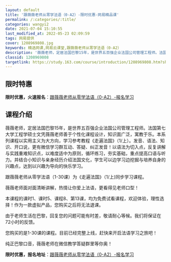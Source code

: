 ```yaml
---
layout: default
title: '跟薇薇老师从零学法语（0-A2）-限时优惠-网易精品课'
permalink: /:categories/:title/
categories: wangyi2
date: 2021-07-04 15:10:55
last_modified_at: 2022-05-23 02:09:59
tags: 网易提供
cover: 1208969808.jpg
keywords: 精选网课,网易云课堂,跟薇薇老师从零学法语（0-A2）
description: '薇薇老师，定居法国巴黎15年，是世界五百强企业法国公司管理工程师。法国第七大学工程学硕士文凭薇薇老师善于个性化课程设计，'
classid: 1208969808
targetlink: https://study.163.com/course/introduction/1208969808.htm?share=1&shareId=1025206652&utm_campaign=share&utm_medium=iphoneShare&utm_source=&utm_u=1025206652
---
```


## 限时特惠

**限时优惠，火速报名**：[跟薇薇老师从零学法语（0-A2）-报名学习](https://study.163.com/course/introduction/1208969808.htm?share=1&shareId=1025206652&utm_campaign=share&utm_medium=iphoneShare&utm_source=&utm_u=1025206652)

## 课程介绍

薇薇老师，定居法国巴黎15年，是世界五百强企业法国公司管理工程师。法国第七大学工程学硕士文凭薇薇老师善于个性化课程设计，知识面广泛，寓教于乐。本系列课程以实用主义为大方向，学习参考教程《走遍法国》（1/上）。发音、语法、知识、开口说，更有微信学习群互动、答疑、纠正发音！以语法为切入点，反复讲解与实践重难知识点，以难度适中为原则，循环练习，夯实基础，重点提高口语与听力。并结合小知识与亲身经历介绍法国文化，学生可以边学习边挖掘与培养自身的兴趣点，达到以兴趣为导向的快乐学习。

跟薇薇老师从零学法语（1-30课）为《走遍法国》（1/上)同步学习课程。

薇薇老师面对面清晰讲解，热情让你爱上法语，更看得见老师口型！

本课程的课时1、课时5、课程8、第13课，均为免费试看课程，欢迎体验，理性选择！作为一款虚拟产品，您购买之后将无法退课。

由于老师生活在巴黎，回复您的问题可能有时差，敬请耐心等候。我们将保证在72小时的反馈。

您购买的是1-30课的课程。目前已经完整上线，赶快来开启法语学习之旅吧！

纯正巴黎口音，薇薇老师在微信教学答疑群里等你奥！

**限时优惠，报名地址**：[跟薇薇老师从零学法语（0-A2）-报名学习](https://study.163.com/course/introduction/1208969808.htm?share=1&shareId=1025206652&utm_campaign=share&utm_medium=iphoneShare&utm_source=&utm_u=1025206652)

